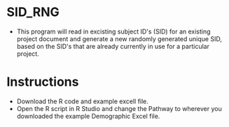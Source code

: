 # SID_RNG
- This program will read in excisting subject ID's (SID) for an existing project document and generate a new randomly generated unique SID, 
  based on the SID's that are already currently in use for a particular project. 

# Instructions 
- Download the R code and example excell file. 
- Open the R script in R Studio and change the Pathway to wherever you downloaded the example Demographic Excel file. 
